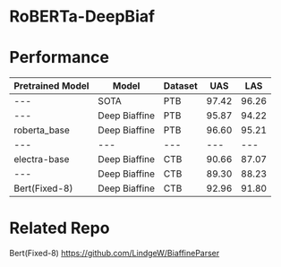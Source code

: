 # RoBERTa-DeepBiaf


# Performance

| Pretrained Model  | Model | Dataset | UAS | LAS |
| ------------- | ------------- |------------- |------------- |-------------|
| ---  | SOTA | PTB  |  97.42 | 96.26		
| ---  | Deep Biaffine | PTB  |  95.87 | 94.22	
| roberta_base  | Deep Biaffine | PTB  |  96.60  | 95.21
| ---| ---| ---| ---| ---|
| electra-base  | Deep Biaffine | CTB  |  90.66  | 87.07
| ---  | Deep Biaffine | CTB  |  89.30 | 88.23
| Bert(Fixed-8)  | Deep Biaffine | CTB  |  92.96 | 91.80

#  Related Repo
Bert(Fixed-8)  https://github.com/LindgeW/BiaffineParser
